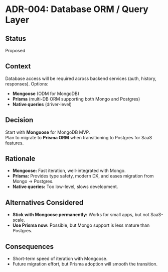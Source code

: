 # ADR-004: Database ORM / Query Layer

## Status
Proposed

## Context
Database access will be required across backend services (auth, history, responses). Options:
- **Mongoose** (ODM for MongoDB)
- **Prisma** (multi-DB ORM supporting both Mongo and Postgres)
- **Native queries** (driver-level)

## Decision
Start with **Mongoose** for MongoDB MVP.  
Plan to migrate to **Prisma ORM** when transitioning to Postgres for SaaS features.

## Rationale
- **Mongoose:** Fast iteration, well-integrated with Mongo.
- **Prisma:** Provides type safety, modern DX, and eases migration from Mongo → Postgres.
- **Native queries:** Too low-level, slows development.

## Alternatives Considered
- **Stick with Mongoose permanently:** Works for small apps, but not SaaS-scale.
- **Use Prisma now:** Possible, but Mongo support is less mature than Postgres.

## Consequences
- Short-term speed of iteration with Mongoose.
- Future migration effort, but Prisma adoption will smooth the transition.
